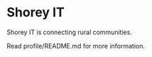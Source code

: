 # Shorey IT  
Shorey IT is connecting rural communities.  

Read profile/README.md for more information.
